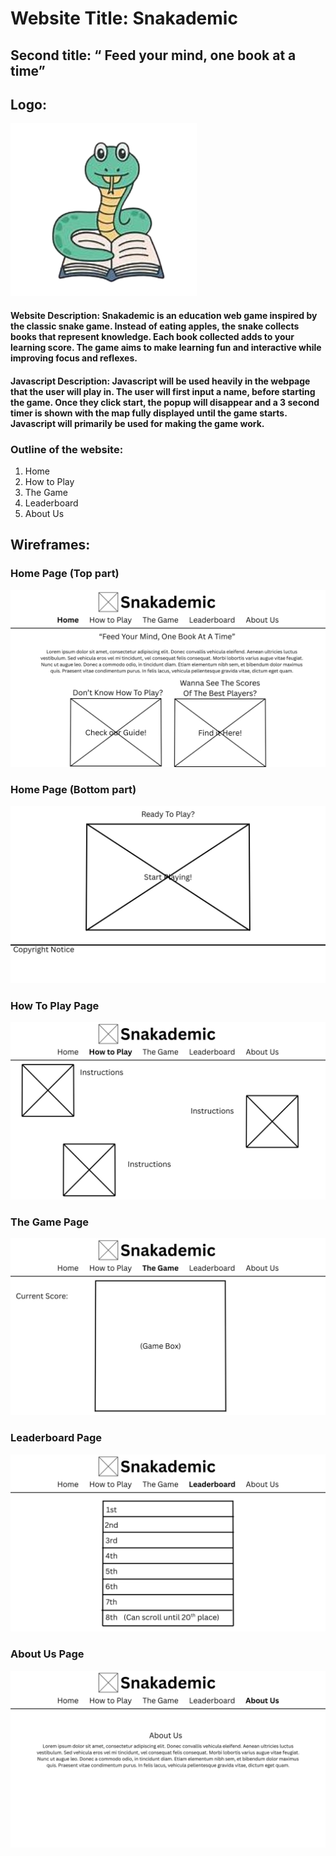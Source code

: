 
# Website Title: Snakademic

## Second title: “ Feed your mind, one book at a time”

## Logo:
![Logo](Assets/Snake_Logo.png)

#### Website Description: Snakademic is an education web game inspired by the classic snake game. Instead of eating apples, the snake collects books that represent knowledge. Each book collected adds to your learning score. The game aims to make learning fun and interactive while improving focus and reflexes.
  
#### Javascript Description: Javascript will be used heavily in the webpage that the user will play in. The user will first input a name, before starting the game. Once they click start, the popup will disappear and a 3 second timer is shown with the map fully displayed until the game starts. Javascript will primarily be used for making the game work.

### Outline of the website:
1. Home
2. How to Play
3. The Game
4. Leaderboard
5. About Us

## Wireframes:

### Home Page (Top part)
![HomeTop](Wire-frame/homeP_Top.jpg)

### Home Page (Bottom part)
![HomeBot](Wire-frame/homeP_Bottom.jpg)

### How To Play Page
![Guide](Wire-frame/guideP.jpg)

### The Game Page
![Game](Wire-frame/gameP.jpg)

### Leaderboard Page
![LeadBor](Wire-frame/leaderboardP.jpg)

### About Us Page
![AboutUs](Wire-frame/aboutUsP.jpg)